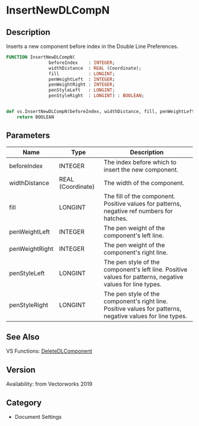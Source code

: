 # InsertNewDLCompN

## Description
Inserts a new component before index in the Double Line Preferences.

```pascal
FUNCTION InsertNewDLCompN(
				beforeIndex    : INTEGER;
				widthDistance  : REAL (Coordinate);
				fill           : LONGINT;
				penWeightLeft  : INTEGER;
				penWeightRight : INTEGER;
				penStyleLeft   : LONGINT;
				penStyleRight  : LONGINT) : BOOLEAN;
```

```python

def vs.InsertNewDLCompN(beforeIndex, widthDistance, fill, penWeightLeft, penWeightRight, penStyleLeft, penStyleRight):
    return BOOLEAN
```

## Parameters
|Name|Type|Description|
|---|---|---|
|beforeIndex|INTEGER|The index before which to insert the new component.|
|widthDistance|REAL (Coordinate)|The width of the component.|
|fill|LONGINT|The fill of the component.  Positive values for patterns, negative ref numbers for hatches.|
|penWeightLeft|INTEGER|The pen weight of the component's left line.|
|penWeightRight|INTEGER|The pen weight of the component's right line.|
|penStyleLeft|LONGINT|The pen style of the component's left line.  Positive values for patterns, negative values for line types.|
|penStyleRight|LONGINT|The pen style of the component's right line.  Positive values for patterns, negative values for line types.|

## See Also
VS Functions:
[DeleteDLComponent](DeleteDLComponent.md)

## Version
Availability: from Vectorworks 2019
## Category
* Document Settings

